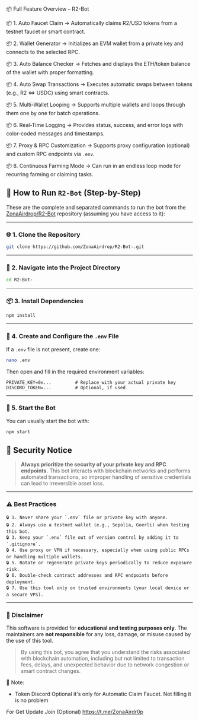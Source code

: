 📦 Full Feature Overview – R2-Bot

📦 1. Auto Faucet Claim
    → Automatically claims R2/USD tokens from a testnet faucet or smart contract.

📦 2. Wallet Generator
    → Initializes an EVM wallet from a private key and connects to the selected RPC.

📦 3. Auto Balance Checker
    → Fetches and displays the ETH/token balance of the wallet with proper formatting.

📦 4. Auto Swap Transactions
    → Executes automatic swaps between tokens (e.g., R2 <=> USDC) using smart contracts.

📦 5. Multi-Wallet Looping
    → Supports multiple wallets and loops through them one by one for batch operations.

📦 6. Real-Time Logging
    → Provides status, success, and error logs with color-coded messages and timestamps.

📦 7. Proxy & RPC Customization
    → Supports proxy configuration (optional) and custom RPC endpoints via `.env`.

📦 8. Continuous Farming Mode
    → Can run in an endless loop mode for recurring farming or claiming tasks.


## 🚀 How to Run `R2-Bot` (Step-by-Step)

These are the complete and separated commands to run the bot from the [ZonaAirdrop/R2-Bot](https://github.com/ZonaAirdrop/R2-Bot-) repository (assuming you have access to it):

---

### 🌐 1. Clone the Repository

```bash
git clone https://github.com/ZonaAirdrop/R2-Bot-.git
```

---

### 📁 2. Navigate into the Project Directory

```bash
cd R2-Bot-
```

---

### 📦 3. Install Dependencies

```bash
npm install
```

---

### 📝 4. Create and Configure the `.env` File

If a `.env` file is not present, create one:

```bash
nano .env
```

Then open and fill in the required environment variables:

```env
PRIVATE_KEY=0x...         # Replace with your actual private key
DISCORD_TOKEN=...         # Optional, if used
```

---

### 🚀 5. Start the Bot

You can usually start the bot with:

```bash
npm start
```


## 🔐 Security Notice

> **Always prioritize the security of your private key and RPC endpoints.**
> This bot interacts with blockchain networks and performs automated transactions, so improper handling of sensitive credentials can lead to irreversible asset loss.

---

### ⚠️ Best Practices

```
🔒 1. Never share your `.env` file or private key with anyone.
🔒 2. Always use a testnet wallet (e.g., Sepolia, Goerli) when testing this bot.
🔒 3. Keep your `.env` file out of version control by adding it to `.gitignore`.
🔒 4. Use proxy or VPN if necessary, especially when using public RPCs or handling multiple wallets.
🔒 5. Rotate or regenerate private keys periodically to reduce exposure risk.
🔒 6. Double-check contract addresses and RPC endpoints before deployment.
🔒 7. Use this tool only on trusted environments (your local device or a secure VPS).
```

---

### 🚫 Disclaimer

This software is provided for **educational and testing purposes only**.
The maintainers are **not responsible** for any loss, damage, or misuse caused by the use of this tool.

> By using this bot, you agree that you understand the risks associated with blockchain automation, including but not limited to transaction fees, delays, and unexpected behavior due to network congestion or smart contract changes.

📝 Note: 
- Token Discord Optional it's only for Automatic Claim Faucet. Not filling it is no problem 

For Get Update Join (Optional) https://t.me/ZonaAirdr0p

